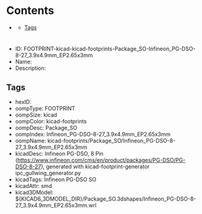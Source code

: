 



Contents
========

* [](#)
	* [Tags](#tags)

# 

- ID: FOOTPRINT-kicad-kicad-footprints-Package_SO-Infineon_PG-DSO-8-27_3.9x4.9mm_EP2.65x3mm
- Name: 
- Description: 

## Tags

- hexID: 
- oompType: FOOTPRINT
- oompSize: kicad
- oompColor: kicad-footprints
- oompDesc: Package_SO
- oompIndex: Infineon_PG-DSO-8-27_3.9x4.9mm_EP2.65x3mm
- oompName: kicad-footprints/Package_SO/Infineon_PG-DSO-8-27_3.9x4.9mm_EP2.65x3mm
- kicadDesc: Infineon  PG-DSO, 8 Pin (https://www.infineon.com/cms/en/product/packages/PG-DSO/PG-DSO-8-27), generated with kicad-footprint-generator ipc_gullwing_generator.py
- kicadTags: Infineon PG-DSO SO
- kicadAttr: smd
- kicad3DModel: ${KICAD6_3DMODEL_DIR}/Package_SO.3dshapes/Infineon_PG-DSO-8-27_3.9x4.9mm_EP2.65x3mm.wrl
